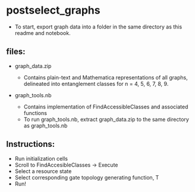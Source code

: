 # postselect_graphs

 - To start, export graph data into a folder in the same directory as this readme and notebook.

## files:

 - graph_data.zip
	- Contains plain-text and Mathematica representations of all graphs, delineated into entanglement classes for n = 4, 5, 6, 7, 8, 9.
	
 - graph_tools.nb
    - Contains implementation of FindAccessibleClasses and associated functions
	- To run graph_tools.nb, extract graph_data.zip to the same directory as graph_tools.nb
	
## Instructions:
	
 - Run initialization cells
 - Scroll to FindAccesibleClasses -> Execute
 - Select a resource state 
 - Select corresponding gate topology generating function, T 
 - Run!
